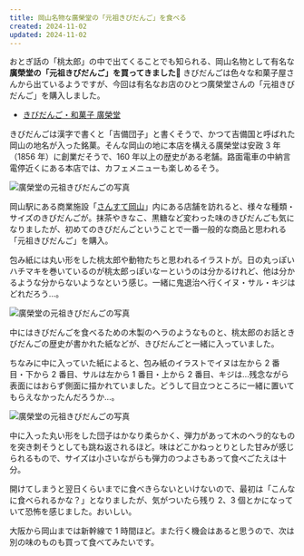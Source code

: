 ```yaml
---
title: 岡山名物な廣榮堂の「元祖きびだんご」を食べる
created: 2024-11-02
updated: 2024-11-02
---
```


おとぎ話の「桃太郎」の中で出てくることでも知られる、岡山名物として有名な **廣榮堂の「元祖きびだんご」を買ってきました🍑** きびだんごは色々な和菓子屋さんから出ているようですが、今回は有名なお店のひとつ廣榮堂さんの「元祖きびだんご」を購入しました。

- [きびだんご・和菓子 廣榮堂](https://koeido.co.jp/)

きびだんごは漢字で書くと「吉備団子」と書くそうで、かつて吉備国と呼ばれた岡山の地名が入った銘菓。そんな岡山の地に本店を構える廣榮堂は安政 3 年（1856 年）に創業だそうで、160 年以上の歴史がある老舗。路面電車の中納言電停近くにある本店では、カフェメニューも楽しめるそう。

![廣榮堂の元祖きびだんごの写真](68a585b3-c096-44f9-4dcc-259873eb4600)

岡山駅にある商業施設「[さんすて岡山](https://sun-ste.com/okayama-ichibangai/)」内にある店舗を訪れると、様々な種類・サイズのきびだんごが。抹茶やきなこ、黒糖など変わった味のきびだんごも気になりましたが、初めてのきびだんごということで一番一般的な商品と思われる「元祖きびだんご」を購入。

包み紙には丸い形をした桃太郎や動物たちと思われるイラストが。日の丸っぽいハチマキを巻いているのが桃太郎っぽいなーというのは分かるけれど、他は分かるような分からないようなという感じ。一緒に鬼退治へ行くイヌ・サル・キジはどれだろう…。

![廣榮堂の元祖きびだんごの写真](549abf6b-d923-48e2-8bac-5a3a3fd6be00)

中にはきびだんごを食べるための木製のヘラのようなものと、桃太郎のお話ときびだんごの歴史が書かれた紙などが、きびだんごと一緒に入っていました。

ちなみに中に入っていた紙によると、包み紙のイラストでイヌは左から 2 番目・下から 2 番目、サルは左から 1 番目・上から 2 番目、キジは…残念ながら表面にはおらず側面に描かれていました。どうして目立つところに一緒に置いてもらえなかったんだろうか…。

![廣榮堂の元祖きびだんごの写真](32af9d4e-a8d2-4048-a578-b06321bf2900)

中に入った丸い形をした団子はかなり柔らかく、弾力があって木のヘラ的なものを突き刺そうとしても跳ね返されるほど。味はどこかねっとりとした甘みが感じられるもので、サイズは小さいながらも弾力のつよさもあって食べごたえは十分。

開けてしまうと翌日くらいまでに食べきらないといけないので、最初は「こんなに食べられるかな？」となりましたが、気がついたら残り 2、3 個とかになっていて恐怖を感じました。おいしい。

大阪から岡山までは新幹線で 1 時間ほど。また行く機会はあると思うので、次は別の味のものも買って食べてみたいです。
